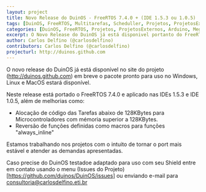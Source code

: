 ```yaml
---
layout: project
title: Novo Release do DuinOS - FreeRTOS 7.4.0 + (IDE 1.5.3 ou 1.0.5)
tags: [DuinOS, FreeRTOS, Multitarefas, Scheduller, Projetos, ProjetosExternos]
categories: [DuinOS, FreeRTOS, Projetos, ProjetosExternos, Arduino, Mega, UNO]
excerpt: O Novo Release do DuinOS já está disponivel portanto do FreeRTOS 7.4.0 para as IDEs 1.5.3 do Arduino e 1.0.5
author: Carlos Delfino (@carlosdelfino)
contributors: Carlos Delfino (@carlosdelfino)
projecturl: http://duinos.github.com
---
```

O novo release do DuinOS já está disponível no site do projeto (http://duinos.github.com) em breve o pacote 
pronto para uso no Windows, Linux e MacOS estará disponível.

Neste release está portado o FreeRTOS 7.4.0 e aplicado nas IDEs 1.5.3 e IDE 1.0.5, além de melhorias como:

* Alocação de código das Tarefas abaixo de 128KBytes para Microcontroladores com mémoria superior a 128KBytes.
* Reversão de funções definidas como macros para funções "always_inline"

Estamos trabalhando nos projetos com o intuito de tornar o port mais estável e atender as demandas apresentadas.

Caso precise do DuinOS testadoe adaptado para uso com seu Shield entre em contato usando o menu 
(Issues do Projeto)[https://github.com/duinos/DuinOS/issues] ou enviando e-mail para consultoria@carlosdelfino.eti.br

